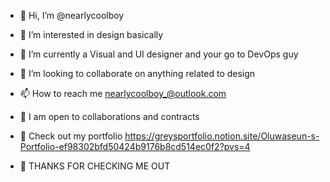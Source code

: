 - 👋 Hi, I’m @nearlycoolboy
- 👀 I’m interested in design basically
- 🌱 I’m currently a Visual and UI designer and your go to DevOps guy
- 💞️ I’m looking to collaborate on anything related to design
- 📫 How to reach me nearlycoolboy_@outlook.com
- 🤝 I am open to collaborations and contracts
- 🔗 Check out my portfolio https://greysportfolio.notion.site/Oluwaseun-s-Portfolio-ef98302bfd50424b9176b8cd514ec0f2?pvs=4

- 🫶 THANKS FOR CHECKING ME OUT
